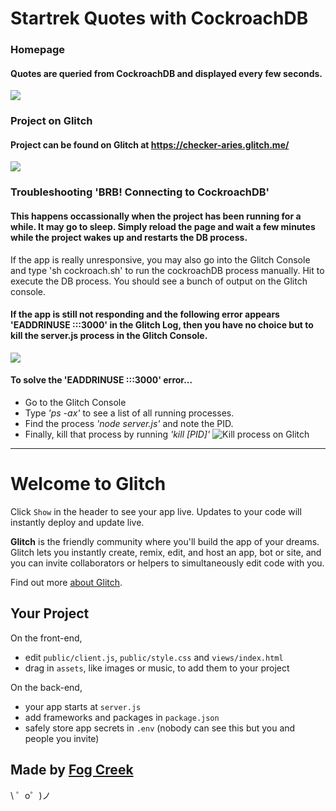 Startrek Quotes with CockroachDB
================================
### Homepage
#### Quotes are queried from CockroachDB and displayed every few seconds.  
<img src="https://i.imgur.com/TiGjKH8.png"></img>

### Project on Glitch
#### Project can be found on Glitch at <a href = "https://checker-aries.glitch.me">https://checker-aries.glitch.me/</a>
<img src="https://i.imgur.com/IEd1qdV.png"></img>

### Troubleshooting 'BRB! Connecting to CockroachDB' 
#### This happens occassionally when the project has been running for a while. It may go to sleep. Simply reload the page and wait a few minutes while the project wakes up and restarts the DB process. 
If the app is really unresponsive, you may also go into the Glitch Console and type 'sh cockroach.sh' to run the cockroachDB process manually. Hit <enter> to execute the DB process. You should see a bunch of output on the Glitch console.

#### If the app is still not responding and the following error appears 'EADDRINUSE :::3000' in the Glitch Log, then you have no choice but to kill the server.js process in the Glitch Console.
<img src="https://i.imgur.com/nzQsauv.png" /></a>

#### To solve the 'EADDRINUSE :::3000' error...
* Go to the Glitch Console
* Type *'ps -ax'* to see a list of all running processes.
* Find the process *'node server.js'* and note the PID.
* Finally, kill that process by running *'kill [PID]'* 
<img src="https://i.imgur.com/0u8U6qS.png" title="Kill process on Glitch" /></a>
  
---
Welcome to Glitch
=================

Click `Show` in the header to see your app live. Updates to your code will instantly deploy and update live.

**Glitch** is the friendly community where you'll build the app of your dreams. Glitch lets you instantly create, remix, edit, and host an app, bot or site, and you can invite collaborators or helpers to simultaneously edit code with you.

Find out more [about Glitch](https://glitch.com/about).


Your Project
------------

On the front-end,
- edit `public/client.js`, `public/style.css` and `views/index.html`
- drag in `assets`, like images or music, to add them to your project

On the back-end,
- your app starts at `server.js`
- add frameworks and packages in `package.json`
- safely store app secrets in `.env` (nobody can see this but you and people you invite)


Made by [Fog Creek](https://fogcreek.com/)
-------------------

\ ゜o゜)ノ
